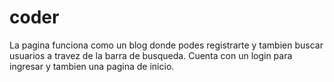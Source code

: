 # coder
La pagina funciona como un blog donde podes registrarte y tambien buscar usuarios a travez de la barra de busqueda. Cuenta con un login para ingresar y tambien una pagina de inicio.
